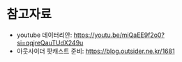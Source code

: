 
# 참고자료
* youtube 데이터리안: https://youtu.be/miQaEE9f2o0?si=qqjreQauTUdX249u
* 아웃사이더 팟캐스트 준비: https://blog.outsider.ne.kr/1681
